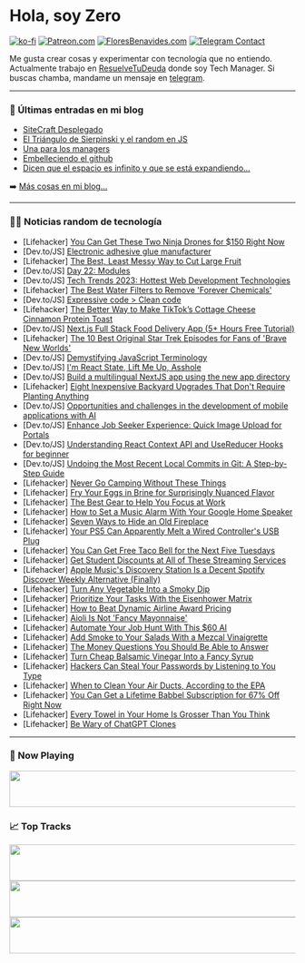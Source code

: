 # Hola, soy Zero

[![ko-fi](https://ko-fi.com/img/githubbutton_sm.svg)](https://ko-fi.com/J3J4N0LUK)
[![Patreon.com](https://img.shields.io/endpoint.svg?url=https%3A%2F%2Fshieldsio-patreon.vercel.app%2Fapi%3Fusername%3Dzerodragon%26type%3Dpatrons&style=for-the-badge)](https://patreon.com/zerodragon)
[![FloresBenavides.com](https://img.shields.io/website?down_message=oops&label=MiBlog&style=for-the-badge&up_message=online&url=https%3A%2F%2Ffloresbenavides.com)](https://floresbenavides.com)
[![Telegram Contact](https://img.shields.io/badge/escr%C3%ADbeme-ZeroDragon-%2326A5E4?style=for-the-badge&logo=telegram)](https://t.me/zerodragon)

Me gusta crear cosas y experimentar con tecnología que no entiendo.
Actualmente trabajo en [ResuelveTuDeuda](http://github.com/resuelve) donde soy Tech Manager.
Si buscas chamba, mandame un mensaje en [telegram](https://t.me/zerodragon).

---

### 📕 Últimas entradas en mi blog
<!-- BLOG-POST-LIST:START -->
- [SiteCraft Desplegado](https://floresbenavides.com/sitecraft-desplegado/)
- [El Triángulo de Sierpinski y el random en JS](https://floresbenavides.com/el-triangulo-de-sierpinski-y-el-random-en-js/)
- [Una para los managers](https://floresbenavides.com/una-para-los-managers/)
- [Embelleciendo el github](https://floresbenavides.com/embelleciendo-el-github/)
- [Dicen que el espacio es infinito y que se está expandiendo…](https://floresbenavides.com/dicen-que-el-espacio-es-infinito-y-que-se-esta-expandiendo/)
<!-- BLOG-POST-LIST:END -->

➡️ [Más cosas en mi blog...](https://floresbenavides.com)

---

### 👨‍💻 Noticias random de tecnología
<!-- TECH-POSTS:START -->
- [Lifehacker] [You Can Get These Two Ninja Drones for $150 Right Now](https://lifehacker.com/you-can-get-these-two-ninja-drones-for-150-right-now-1850705303)
- [Dev.to/JS] [Electronic adhesive glue manufacturer](https://dev.to/elecadhgluemanu/electronic-adhesive-glue-manufacturer-241a)
- [Lifehacker] [The Best, Least Messy Way to Cut Large Fruit](https://lifehacker.com/the-best-least-messy-way-to-cut-large-fruit-1850720567)
- [Dev.to/JS] [Day 22: Modules](https://dev.to/dhrn/understanding-modules-24fo)
- [Dev.to/JS] [Tech Trends 2023: Hottest Web Development Technologies](https://dev.to/flatlogic/tech-trends-2023-hottest-web-development-technologies-2l2j)
- [Lifehacker] [The Best Water Filters to Remove &#39;Forever Chemicals&#39;](https://lifehacker.com/the-best-water-filters-to-remove-forever-chemicals-1850718819)
- [Dev.to/JS] [Expressive code &gt; Clean code](https://dev.to/noblica/expressive-code-clean-code-59o7)
- [Lifehacker] [The Better Way to Make TikTok’s Cottage Cheese Cinnamon Protein Toast](https://lifehacker.com/make-a-better-tiktok-protein-toast-1850719264)
- [Dev.to/JS] [Next.js Full Stack Food Delivery App &lpar;5+ Hours Free Tutorial&rpar;](https://dev.to/safak/nextjs-full-stack-food-delivery-app-5-hours-free-tutorial-1kg9)
- [Lifehacker] [The 10 Best Original Star Trek Episodes for Fans of &#39;Brave New Worlds&#39;](https://lifehacker.com/the-10-best-original-star-trek-episodes-for-fans-of-bra-1850719883)
- [Dev.to/JS] [Demystifying JavaScript Terminology](https://dev.to/biomathcode/demystifying-javascript-terminology-4l9d)
- [Dev.to/JS] [I&#39;m React State, Lift Me Up, Asshole](https://dev.to/its_jesse/im-react-state-lift-me-up-asshole-4hcl)
- [Dev.to/JS] [Build a multilingual NextJS app using the new app directory](https://dev.to/codegino/building-a-multilingual-nextjs-app-using-the-new-app-directory-2anf)
- [Lifehacker] [Eight Inexpensive Backyard Upgrades That Don&#39;t Require Planting Anything](https://lifehacker.com/best-inexpensive-backyard-updates-1850717278)
- [Dev.to/JS] [Opportunities and challenges in the development of mobile applications with AI](https://dev.to/sparkouttech/opportunities-and-challenges-in-the-development-of-mobile-applications-with-ai-4k7k)
- [Dev.to/JS] [Enhance Job Seeker Experience: Quick Image Upload for Portals](https://dev.to/ideradevtools/enhance-job-seeker-experience-quick-image-upload-for-portals-56oh)
- [Dev.to/JS] [Understanding React Context API and UseReducer Hooks for beginner](https://dev.to/dennisjunior247_/understanding-context-api-and-usereducer-hooks-for-beginner-3jp5)
- [Dev.to/JS] [Undoing the Most Recent Local Commits in Git: A Step-by-Step Guide](https://dev.to/iamcymentho/undoing-the-most-recent-local-commits-in-git-a-step-by-step-guide-39d6)
- [Lifehacker] [Never Go Camping Without These Things](https://lifehacker.com/never-go-camping-without-these-things-1849469481)
- [Lifehacker] [Fry Your Eggs in Brine for Surprisingly Nuanced Flavor](https://lifehacker.com/fry-your-eggs-in-brine-for-surprisingly-nuanced-flavor-1850718578)
- [Lifehacker] [The Best Gear to Help You Focus at Work](https://lifehacker.com/the-best-gear-to-help-you-focus-at-work-1850718629)
- [Lifehacker] [How to Set a Music Alarm With Your Google Home Speaker](https://lifehacker.com/how-to-set-a-music-alarm-with-your-google-home-speaker-1822673391)
- [Lifehacker] [Seven Ways to Hide an Old Fireplace](https://lifehacker.com/seven-ways-to-hide-an-old-fireplace-1850717787)
- [Lifehacker] [Your PS5 Can Apparently Melt a Wired Controller&#39;s USB Plug](https://lifehacker.com/your-ps5-can-apparently-melt-a-wired-controllers-usb-pl-1850717783)
- [Lifehacker] [You Can Get Free Taco Bell for the Next Five Tuesdays](https://lifehacker.com/you-can-get-free-taco-bell-for-the-next-five-tuesdays-1850718268)
- [Lifehacker] [Get Student Discounts at All of These Streaming Services](https://lifehacker.com/every-major-streaming-service-that-offers-a-college-dis-1849065322)
- [Lifehacker] [Apple Music&#39;s Discovery Station Is a Decent Spotify Discover Weekly Alternative &lpar;Finally&rpar;](https://lifehacker.com/apple-musics-discovery-station-is-a-decent-spotify-disc-1850717817)
- [Lifehacker] [Turn Any Vegetable Into a Smoky Dip](https://lifehacker.com/how-to-turn-any-vegetable-into-a-delicious-smoky-dip-1831349613)
- [Lifehacker] [Prioritize Your Tasks With the Eisenhower Matrix](https://lifehacker.com/prioritize-your-tasks-with-the-eisenhower-matrix-1850718007)
- [Lifehacker] [How to Beat Dynamic Airline Award Pricing](https://lifehacker.com/how-to-beat-dynamic-airline-award-pricing-1850717363)
- [Lifehacker] [Aioli Is Not &#39;Fancy Mayonnaise&#39;](https://lifehacker.com/aioli-is-not-fancy-mayonnaise-1829347023)
- [Lifehacker] [Automate Your Job Hunt With This $60 AI](https://lifehacker.com/automate-your-job-hunt-with-this-60-ai-1850707815)
- [Lifehacker] [Add Smoke to Your Salads With a Mezcal Vinaigrette](https://lifehacker.com/add-smoke-to-your-salads-with-a-mezcal-vinaigrette-1850717542)
- [Lifehacker] [The Money Questions You Should Be Able to Answer](https://lifehacker.com/the-money-questions-you-should-be-able-to-answer-1823456583)
- [Lifehacker] [Turn Cheap Balsamic Vinegar Into a Fancy Syrup](https://lifehacker.com/turn-cheap-balsamic-vinegar-into-a-fancy-syrup-1850715506)
- [Lifehacker] [Hackers Can Steal Your Passwords by Listening to You Type](https://lifehacker.com/hackers-can-steal-your-passwords-by-listening-to-you-ty-1850717183)
- [Lifehacker] [When to Clean Your Air Ducts, According to the EPA](https://lifehacker.com/when-to-clean-your-air-ducts-according-to-the-epa-1850716179)
- [Lifehacker] [You Can Get a Lifetime Babbel Subscription for 67% Off Right Now](https://lifehacker.com/you-can-get-a-lifetime-babbel-subscription-for-67-off-1850705208)
- [Lifehacker] [Every Towel in Your Home Is Grosser Than You Think](https://lifehacker.com/every-towel-in-your-home-is-grosser-than-you-think-1850716030)
- [Lifehacker] [Be Wary of ChatGPT Clones](https://lifehacker.com/be-wary-of-chatgpt-clones-1850715395)<!-- TECH-POSTS:END -->

---

### 🎵 Now Playing
<a href="https://spotify-now-playing-dun.vercel.app/now-playing?open"><img src="https://spotify-now-playing-dun.vercel.app/now-playing" width="540" height="64"></a>

### 📈 Top Tracks
<a href="https://spotify-now-playing-dun.vercel.app/top-tracks?i=1&open"><img src="https://spotify-now-playing-dun.vercel.app/top-tracks?i=1" width="540" height="64"></a>
<a href="https://spotify-now-playing-dun.vercel.app/top-tracks?i=2&open"><img src="https://spotify-now-playing-dun.vercel.app/top-tracks?i=2" width="540" height="64"></a>
<a href="https://spotify-now-playing-dun.vercel.app/top-tracks?i=3&open"><img src="https://spotify-now-playing-dun.vercel.app/top-tracks?i=3" width="540" height="64"></a>
